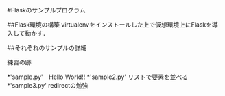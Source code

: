 #Flaskのサンプルプログラム

##Flask環境の構築
virtualenvをインストールした上で仮想環境上にFlaskを導入して動かす．

##それぞれのサンプルの詳細

練習の跡
 
*'sample.py'　Hello World!!
*'sample2.py' リストで要素を並べる
*'sample3.py' redirectの勉強
